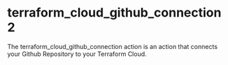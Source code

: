 # terraform_cloud_github_connection2
The terraform_cloud_github_connection action is an action that connects your Github Repository to your Terraform Cloud.
